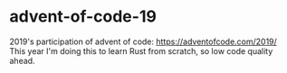 # advent-of-code-19

2019's participation of advent of code: https://adventofcode.com/2019/  
This year I'm doing this to learn Rust from scratch, so low code quality ahead. 


